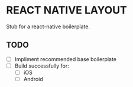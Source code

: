 # REACT NATIVE LAYOUT

Stub for a react-native boilerplate.

## TODO
- [ ] Impliment recommended base boilerplate
- [ ] Build successfully for:
    - [ ] iOS
    - [ ] Android
